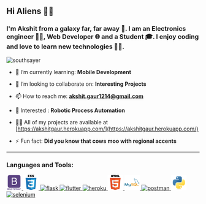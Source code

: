 <h2>Hi Aliens 👋🏽</h2>
<h3>I'm Akshit from a galaxy far, far away 🌌. I am an Electronics engineer 🐱‍💻, Web Developer 🌐 and a Student 🎓. I enjoy coding and love to learn new technologies 👨‍💻.</h3>

<p align="left"> <img src="https://komarev.com/ghpvc/?username=southsayer&label=Profile%20views&color=0e75b6&style=flat" alt="southsayer" /> </p>

- 🌱 I’m currently learning: **Mobile Development**

- 👯 I’m looking to collaborate on: **Interesting Projects**

- 📫 How to reach me: **akshit.gaur1214@gmail.com**

- 👀 Interested : **Robotic Process Automation**

- 👨‍💻 All of my projects are available at [https://akshitgaur.herokuapp.com/](https://akshitgaur.herokuapp.com/)

- ⚡ Fun fact: **Did you know that cows moo with regional accents**

<hr></hr>

<h3 align="left">Languages and Tools:</h3>
<p align="left"> <a href="https://getbootstrap.com" target="_blank"> <img src="https://raw.githubusercontent.com/devicons/devicon/master/icons/bootstrap/bootstrap-plain-wordmark.svg" alt="bootstrap" width="40" height="40"/> </a> <a href="https://www.w3schools.com/css/" target="_blank"> <img src="https://raw.githubusercontent.com/devicons/devicon/master/icons/css3/css3-original-wordmark.svg" alt="css3" width="40" height="40"/> </a> <a href="https://flask.palletsprojects.com/" target="_blank"> <img src="https://www.vectorlogo.zone/logos/pocoo_flask/pocoo_flask-icon.svg" alt="flask" width="40" height="40"/> </a> <a href="https://flutter.dev" target="_blank"> <img src="https://www.vectorlogo.zone/logos/flutterio/flutterio-icon.svg" alt="flutter" width="40" height="40"/> </a> <a href="https://heroku.com" target="_blank"> <img src="https://www.vectorlogo.zone/logos/heroku/heroku-icon.svg" alt="heroku" width="40" height="40"/> </a> <a href="https://www.w3.org/html/" target="_blank"> <img src="https://raw.githubusercontent.com/devicons/devicon/master/icons/html5/html5-original-wordmark.svg" alt="html5" width="40" height="40"/> </a> <a href="https://www.mysql.com/" target="_blank"> <img src="https://raw.githubusercontent.com/devicons/devicon/master/icons/mysql/mysql-original-wordmark.svg" alt="mysql" width="40" height="40"/> </a> <a href="https://postman.com" target="_blank"> <img src="https://www.vectorlogo.zone/logos/getpostman/getpostman-icon.svg" alt="postman" width="40" height="40"/> </a> <a href="https://www.python.org" target="_blank"> <img src="https://raw.githubusercontent.com/devicons/devicon/master/icons/python/python-original.svg" alt="python" width="40" height="40"/> </a> <a href="https://www.selenium.dev" target="_blank"> <img src="https://raw.githubusercontent.com/detain/svg-logos/780f25886640cef088af994181646db2f6b1a3f8/svg/selenium-logo.svg" alt="selenium" width="40" height="40"/> </a> </p>






<!---
southsayer/southsayer is a ✨ special ✨ repository because its `README.md` (this file) appears on your GitHub profile.
You can click the Preview link to take a look at your changes.
--->
